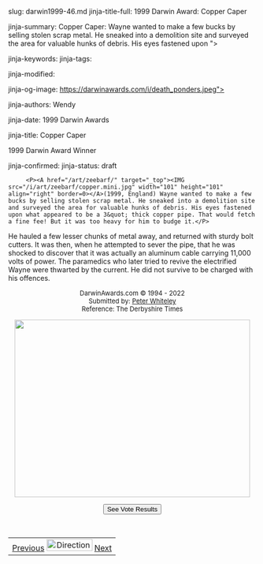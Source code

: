 slug: darwin1999-46.md
jinja-title-full: 1999 Darwin Award: Copper Caper

jinja-summary: Copper Caper: Wayne wanted to make a few bucks by selling stolen scrap metal. He sneaked into a demolition site and surveyed the area for valuable hunks of debris. His eyes fastened upon ">

jinja-keywords:
jinja-tags:

jinja-modified:

jinja-og-image: https://darwinawards.com/i/death_ponders.jpeg">

jinja-authors: Wendy

jinja-date: 1999 Darwin Awards


jinja-title: Copper Caper

1999 Darwin Award Winner

jinja-confirmed:
jinja-status: draft

		 <P><A href="/art/zeebarf/" target="_top"><IMG src="/i/art/zeebarf/copper.mini.jpg" width="101" height="101" align="right" border=0></A>(1999, England) Wayne wanted to make a few bucks by selling stolen scrap metal. He sneaked into a demolition site and surveyed the area for valuable hunks of debris. His eyes fastened upon what appeared to be a 3&quot; thick copper pipe. That would fetch a fine fee! But it was too heavy for him to budge it.</P>
<P>He hauled a few lesser chunks of metal away, and returned with sturdy bolt cutters. It was then, when he attempted to sever the pipe, that he was shocked to discover that it was actually an aluminum cable carrying 11,000 volts of power. The paramedics who later tried to revive the electrified Wayne were thwarted by the current. He did not survive to be charged with his offences.

<CENTER>
		 <P><FONT size="-1">DarwinAwards.com &copy; 1994 - 2022<BR>
			</FONT><FONT size="-1">Submitted by: <A href="mailto:REMOVE-peter@gpwhiteley.freeserve.co.uk">Peter Whiteley<BR>
			</A></FONT><FONT size="-1">Reference: The Derbyshire Times </FONT>
</P>
		 </CENTER>
		 </P>
		 <CENTER>
	 <P><A href="/art/zeebarf/" target="_top"><IMG src="/i/art/zeebarf/copper.jpg" width="478" height="360" border=0></A></P>
	 <P><!-- begin ranking block -->
</P>
</CENTER>
<CENTER>
<FORM action="/cgi/vote.pl" method="GET">
<INPUT type="submit" value="See Vote Results">
</FORM>
<!-- end ranking block -->

<!-- formerly email_a_friend pl -->

</CENTER>
<P>&nbsp;</P>
</CENTER>
</TD></TR></TABLE>
<TABLE width=100% border=0 background="/i/bgmain.jpg" cellspacing=5 cellpadding=10><TR><TD>
<CENTER>
<A href="darwin1999-45.html">Previous</A> <IMG src="/i/arrowani.gif" width="93" height="24" border="0" alt="Directions"> <A href="darwin1999-47.html">Next</A>
</CENTER></H2>
</CENTER>

<!--#include file=nav_1999.html -->


